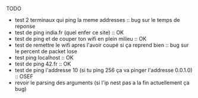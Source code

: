 TODO

- test 2 terminaux qui ping la meme addresses :: bug sur le temps de reponse
- test de ping india.fr (quel enfer ce site) :: OK
- test de ping et de couper ton wifi en plein milieu :: OK
- test de remettre le wifi apres l'avoir coupé si ça reprend bien :: bug sur le percent de packet lose
- test ping localhost :: OK
- test de ping 42.fr :: OK
- test de ping l'addresse 10 (si tu ping 256 ça va pinger l'addresse 0.0.1.0) :: OSEF
- revoir le parsing des arguments (si l'ip nest pas a la fin actuellement ça bug)
